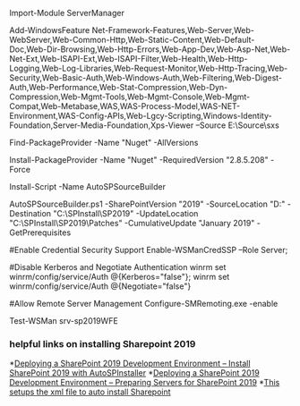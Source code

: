 Import-Module ServerManager

Add-WindowsFeature Net-Framework-Features,Web-Server,Web-WebServer,Web-Common-Http,Web-Static-Content,Web-Default-Doc,Web-Dir-Browsing,Web-Http-Errors,Web-App-Dev,Web-Asp-Net,Web-Net-Ext,Web-ISAPI-Ext,Web-ISAPI-Filter,Web-Health,Web-Http-Logging,Web-Log-Libraries,Web-Request-Monitor,Web-Http-Tracing,Web-Security,Web-Basic-Auth,Web-Windows-Auth,Web-Filtering,Web-Digest-Auth,Web-Performance,Web-Stat-Compression,Web-Dyn-Compression,Web-Mgmt-Tools,Web-Mgmt-Console,Web-Mgmt-Compat,Web-Metabase,WAS,WAS-Process-Model,WAS-NET-Environment,WAS-Config-APIs,Web-Lgcy-Scripting,Windows-Identity-Foundation,Server-Media-Foundation,Xps-Viewer –Source E:\Source\sxs


Find-PackageProvider -Name "Nuget" -AllVersions

Install-PackageProvider -Name "Nuget" -RequiredVersion "2.8.5.208" -Force

Install-Script -Name AutoSPSourceBuilder

AutoSPSourceBuilder.ps1 -SharePointVersion "2019" -SourceLocation "D:" -Destination "C:\SPInstall\SP2019" -UpdateLocation "C:\SPInstall\SP2019\Patches" -CumulativeUpdate "January 2019" -GetPrerequisites


#Enable Credential Security Support
Enable-WSManCredSSP –Role Server;

#Disable Kerberos and Negotiate Authentication
winrm set winrm/config/service/Auth @{Kerberos="false"};
winrm set winrm/config/service/Auth @{Negotiate="false"}

#Allow Remote Server Management
Configure-SMRemoting.exe -enable

Test-WSMan srv-sp2019WFE

### helpful links on installing Sharepoint 2019
*[Deploying a SharePoint 2019 Development Environment – Install SharePoint 2019 with AutoSPInstaller](https://prairiedeveloper.com/2019/03/install-sharepoint-2019-with-autospinstaller/)
*[Deploying a SharePoint 2019 Development Environment – Preparing Servers for SharePoint 2019](https://prairiedeveloper.com/2019/03/preparing-servers-for-sharepoint-2019/)
*[This setups the xml file to auto install Sharepoint](https://autospinstaller.com/Guide)
